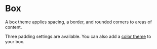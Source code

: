 # Box

A box theme applies spacing, a border, and rounded corners to areas of content.

Three padding settings are available. You can also add a [color theme](/utilities/themes/#flavor-color) to your box.
